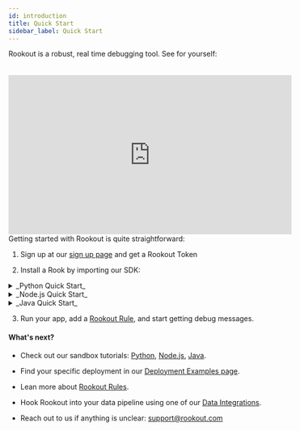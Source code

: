 ```yaml
---
id: introduction
title: Quick Start
sidebar_label: Quick Start
---
```


Rookout is a robust, real time debugging tool. See for yourself:

<iframe style="margin: 20px 0 0 0" width="560" height="315" src="https://www.youtube.com/embed/iYetj3TQbEc" frameborder="0" allow="autoplay; encrypted-media" allowfullscreen></iframe>

<br/>
Getting started with Rookout is quite straightforward:

1. Sign up at our <a href="http://www.rookout.com/trial">sign up page</a> and get a Rookout Token

2. Install a Rook by importing our SDK:

<details>
<summary>_Python Quick Start_</summary>

Create and activate a new virtual environment :


Install the Rookout pypi package :  
```bash
$ pip install rook
```

Import the package in your app's entry-point file :  
```javascript
from rook import auto_start
```

Export your token as an environment variable:
```bash
$ export ROOKOUT_TOKEN=<Your Rookout Token>
$ export ROOKOUT_AGENT_HOST=cloud.agent.rookout.com 
$ export ROOKOUT_AGENT_PORT=443
```

</details>

<details>
<summary>_Node.js Quick Start_</summary> 

Install the npm package:
```bash
$ npm install --save rookout
```
Require the package in your app's entry-point file:
```javascript
const rook = require('rookout/auto_start');
```

Export your token as an environment variable:
```bash
$ export ROOKOUT_TOKEN=<Your Rookout Token>
$ export ROOKOUT_AGENT_HOST=cloud.agent.rookout.com 
$ export ROOKOUT_AGENT_PORT=443
```

</details>

<details>
<summary>_Java Quick Start_</summary>    

Download our java agent :
```bash
$ curl -L "https://repository.sonatype.org/service/local/artifact/maven/redirect?r=central-proxy&g=com.rookout&a=rook&v=LATEST" -o rook.jar
```

Set your JVM to use the rook as a java agent :  
```bash
$ export JAVA_OPTIONS="$JAVA_OPTIONS -javaagent:{DOWNLOAD_DIR}/rook.jar"
```

Export your token as an environment variable:
```bash
$ export ROOKOUT_TOKEN=<Your Rookout Token>
$ export ROOKOUT_AGENT_HOST=cloud.agent.rookout.com 
$ export ROOKOUT_AGENT_PORT=443
```

</details>

3. Run your app, add a [Rookout Rule](rules-index.md), and start getting debug messages.

#### What's next?

- Check out our sandbox tutorials: [Python](python-getting-started.md), [Node.js](node-getting-started.md), [Java](java-getting-started.md).

- Find your specific deployment in our <a href="https://github.com/Rookout/deployment-examples">Deployment Examples page</a>.

- Lean more about [Rookout Rules](rules-index.md).

- Hook Rookout into your data pipeline using one of our [Data Integrations](integrations-home.md).

- Reach out to us if anything is unclear: support@rookout.com